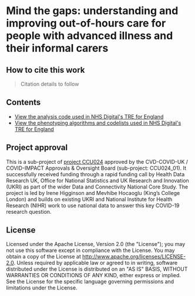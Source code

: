 # Mind the gaps: understanding and improving out-of-hours care for people with advanced illness and their informal carers

## How to cite this work
> Citation details to follow

## Contents

* [View the analysis code used in NHS Digital's TRE for England](https://github.com/BHFDSC/CCU024_01/tree/main/code)
* [View the phenotyping algorithms and codelists used in NHS Digital's TRE for England](https://github.com/BHFDSC/CCU024_01/tree/main/phenotypes)

## Project approval

This is a sub-project of [project CCU024](https://github.com/BHFDSC/CCU024) approved by the CVD-COVID-UK / COVID-IMPACT Approvals & Oversight Board (sub-project: CCU024_01). It successfully received funding through a rapid funding call by Health Data Research UK, Office for National Statistics and UK Research and Innovation (UKRI) as part of the wider Data and Connectivity National Core Study. The project is led by Irene Higginson and Mevhibe Hocaoglu (King’s College London) and builds on existing UKRI and National Institute for Health Research (NIHR) work to use national data to answer this key COVID-19 research question.

## License

Licensed under the Apache License, Version 2.0 (the "License"); you may not use this software except in compliance with the License. You may obtain a copy of the License at http://www.apache.org/licenses/LICENSE-2.0. Unless required by applicable law or agreed to in writing, software distributed under the License is distributed on an "AS IS" BASIS, WITHOUT WARRANTIES OR CONDITIONS OF ANY KIND, either express or implied. See the License for the specific language governing permissions and limitations under the License.

